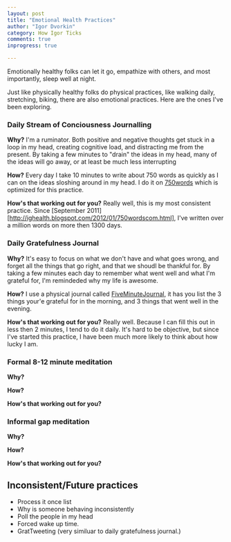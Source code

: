 ```yaml
---
layout: post
title: "Emotional Health Practices"
author: "Igor Dvorkin"
category: How Igor Ticks
comments: true
inprogress: true

---
```

Emotionally healthy folks can let it go, empathize with others, and most importantly, sleep well at night.

Just like physically healthy folks do physical practices, like walking daily, stretching, biking, there are also emotional practices. Here are the ones I've been exploring.


### Daily Stream of Conciousness Journalling 

__Why?__ I'm a ruminator. Both positive and negative thoughts get stuck in a loop in my head, creating cognitive load, and distracting me from the present. By taking a few minutes to "drain" the ideas in my head, many of the ideas will go away, or at least be much less interrupting

__How?__  Every day I take 10 minutes to write about 750 words as quickly as I can on the ideas sloshing around in my head. I do it on [750words](http://www.750words.com) which is optimized for this practice.

__How's that working out for you?__ Really well, this is my most consistent practice. Since [September 2011][http://ighealth.blogspot.com/2012/01/750wordscom.html], I've written over a million words on more then 1300 days.

### Daily Gratefulness Journal

__Why?__  It's easy to focus on what we don't have and what goes wrong, and forget all the things that go right, and that we shoudl be thankful for.  By taking a few minutes each day to remember what went well and what I'm grateful for, I'm remindeded why my life is awesome.

__How?__  I use a physical journal called [FiveMinuteJournal](http://www.FiveMinuteJournal.com), it has you list the 3 things your'e grateful for in the morning, and 3 things that went well in the evening.

__How's that working out for you?__ Really well. Because I can fill this out in less then 2 minutes, I tend to do it daily. It's hard to be objective, but since I've started this practice, I have been much more likely to think about how lucky I am.

### Formal 8-12 minute meditation 
__Why?__ 

__How?__ 

__How's that working out for you?__

### Informal gap meditation
__Why?__ 

__How?__ 

__How's that working out for you?__

## Inconsistent/Future practices

* Process it once list
* Why is someone behaving inconsistently
* Poll the people in my head
* Forced wake up time.
* GratTweeting (very similuar to daily gratefulness journal.)

